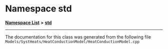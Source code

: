 

# Namespace std



[**Namespace List**](namespaces.md) **>** [**std**](namespacestd.md)







































































------------------------------
The documentation for this class was generated from the following file `Models/SystHeats/HeatConductionModel/HeatConductionModel.cpp`

